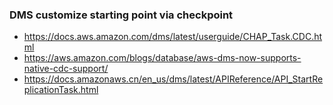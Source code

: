 ### DMS customize starting point via checkpoint

- https://docs.aws.amazon.com/dms/latest/userguide/CHAP_Task.CDC.html
- https://aws.amazon.com/blogs/database/aws-dms-now-supports-native-cdc-support/
- https://docs.amazonaws.cn/en_us/dms/latest/APIReference/API_StartReplicationTask.html
